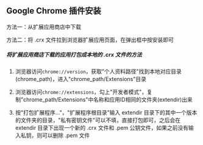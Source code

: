 ## Google Chrome 插件安装

方法一：从扩展应用商店中下载

方法二：将 .crx 文件拉到浏览器扩展应用页面，在弹出框中按安装即可

##### 将扩展应用商店下载的应用打包成本地的 .crx 文件的方法

1. 浏览器访问`chrome://version`，获取"个人资料路径"找到本地对应目录(chrome_path)，进入"chrome_path/Extensions"目录

2. 浏览器访问`chrome://extensions`，勾上"开发者模式"，复制"chrome_path/Extensions"中名称和应用ID相同的文件夹(extendir)出来

3. 按"打包扩展程序..."，"扩展程序根目录"输入 extendir 目录下的其中一个版本的文件夹的目录，"私有密钥文件"可以不填，直接打包即可，之后会在 extendir 目录下出现一个新的 .crx 文件和 .pem 公钥文件，如果之前没有输入私钥，则可以删除 .pem 文件
